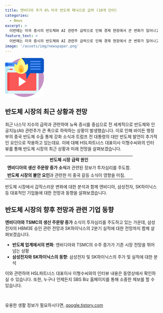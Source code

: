 ```yaml
---
title: 엔비디아 주가 6% 미국 반도체 패닉으로 급락 (10개 단어)
categories:
  - News
excerpt: >
  이번에는 미국 증시의 반도체와 AI 관련주 급락으로 인해 경제 현장에서 큰 변화가 일어나고 있습니다. 바이든 행정부의 중국 반도체 수출 통제 강화 소식과 트럼프 전 대통령의 대만 반도체 발언이 이에 더해져 시장을 흔들고 있습니다. 이에 대해 HSL파트너스 대표인 이형수 대표이사와의 인터뷰에서는 미국 시장의 반도체주 급락 원인과 삼성전자, SK하이닉스의 약세, 그리고 반도체 업종의 미래 전망 등을 살펴봅니다. (150자)
feature_text: >
  이번에는 미국 증시의 반도체와 AI 관련주 급락으로 인해 경제 현장에서 큰 변화가 일어나고 있습니다. 바이든 행정부의 중국 반도체 수출 통제 강화 소식과 트럼프 전 대통령의 대만 반도체 발언이 이에 더해져 시장을 흔들고 있습니다. 이에 대해 HSL파트너스 대표인 이형수 대표이사와의 인터뷰에서는 미국 시장의 반도체주 급락 원인과 삼성전자, SK하이닉스의 약세, 그리고 반도체 업종의 미래 전망 등을 살펴봅니다. (150자)
image: '/assets/img/newspaper.png'
---
```


<p><img src="/assets/img/news.png" alt="rentncar 속보" /></p>

<h2 data-ke-size="size26">반도체 시장의 최근 상황과 전망</h2>

<p data-ke-size="size16">최근 나스닥 지수의 급락과 관련하여 뉴욕 증시를 중심으로 전 세계적으로 반도체와 인공지능(AI) 관련주가 큰 폭으로 하락하는 상황이 발생했습니다. 이로 인해 바이든 행정부의 중국 반도체 수출 통제 강화 소식과 트럼프 전 대통령의 대만 반도체 발언이 추가적인 요인으로 작용하고 있는데요. 이에 대해 HSL파트너스 대표이사 이형수씨와의 인터뷰를 통해 반도체 시장의 최근 상황과 미래 전망을 살펴보겠습니다.</p>

<table>
  <tr>
    <td style="text-align: center; height: 17px;"><b>반도체 시장 급락 원인</b></td>
  </tr>
  <tr>
    <td><b>엔비디아의 생산 주문량 증가 소식</b>과 관련된 정보가 투자심리를 주도함.</td>
  </tr>
  <tr>
    <td><b>반도체 시장의 불안 요인</b>과 관련한 미 중국 갈등 소식이 영향을 미침.</td>
  </tr>
</table>

<p data-ke-size="size16">반도체 시장에서 갑작스러운 변화에 대한 분석과 함께 엔비디아, 삼성전자, SK하이닉스 등 대표적인 기업들에 대한 전망과 동향을 살펴보겠습니다.</p>

<h2 data-ke-size="size26">반도체 시장의 향후 전망과 관련 기업 동향</h2>

<p data-ke-size="size16"><b>엔비디아와 TSMC의 생산 주문량 증가</b> 소식이 투자심리를 주도하고 있는 가운데, 삼성전자의 HBM3E 승인 관련 전망과 SK하이닉스의 2분기 실적에 대한 전망까지 함께 살펴보겠습니다.</p>

<ul>
  <li><b>반도체 업계에서의 변화</b>: 엔비디아와 TSMC의 수주 증가가 기존 시장 전망을 뛰어넘는 상황</li>
  <li><b>삼성전자와 SK하이닉스의 동향</b>: 삼성전자 및 SK하이닉스의 주가 및 실적에 대한 분석</li>
</ul>

<p data-ke-size="size16">이와 관련하여 HSL파트너스 대표이사 이형수씨와의 인터뷰 내용은 동영상에서 확인하실 수 있습니다. 또한, 누구나 언제든지 SBS Biz 홈페이지를 통해 소중한 제보를 할 수 있습니다.</p>

<p data-ke-size="size16">&nbsp;</p>
유용한 생활 정보가 필요하시다면, <a href="https://qoogle.tistory.com" rel="dofollow">qoogle.tistory.com</a>


